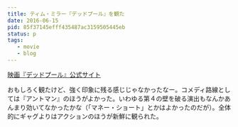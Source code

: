```yaml
---
title: ティム・ミラー『デッドプール』を観た
date: 2016-06-15
pid: 85f37145efff435487ac3159505445eb
status: p
tags:
   - movie
   - blog
---
```


[映画『デッドプール』公式サイト][1]

おもしろく観たけど、強く印象に残る感じじゃなかったなー。コメディ路線としては『アントマン』のほうがよかった。いわゆる第４の壁を破る演出もなんかあんまり効いてなかったかな（「マネー・ショート」とかはよかったのだが）。全体的にギャグよりはアクションのほうが新鮮に観られた。

[1]:	http://www.foxmovies-jp.com/deadpool/%20